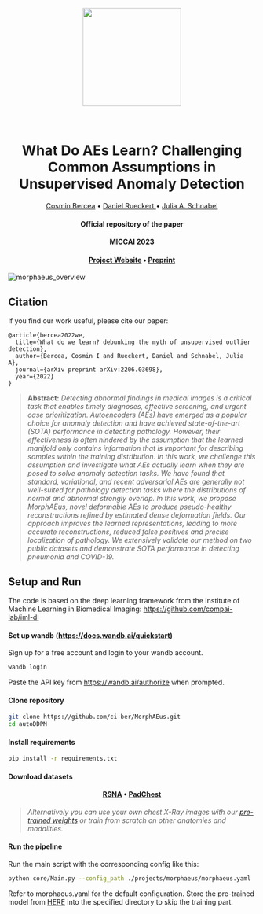 <p align="center">
<img src="https://github.com/ci-ber/MorphAEus/assets/106509806/107b2aff-be67-4d4b-801d-015b1c3a884e" width="200" class="center">
</p>
<h1 align="center">
  <br>
What Do AEs Learn? Challenging Common Assumptions in Unsupervised Anomaly Detection
  <br>
</h1>
</h1>
  <p align="center">
    <a href="https://ci.bercea.net">Cosmin Bercea</a> •
    <a href="https://aim-lab.io/author/daniel-ruckert/">Daniel Rueckert </a> •
    <a href="https://compai-lab.github.io/author/julia-a.-schnabel/">Julia A. Schnabel </a>
  </p>
<h4 align="center">Official repository of the paper</h4>
<h4 align="center">MICCAI 2023</h4>
<h4 align="center"><a href="https://ci.bercea.net/project/morphaeus/">Project Website</a> • <a href="https://arxiv.org/pdf/2206.03698.pdf">Preprint</a> </h4>

![morphaeus_overview](https://github.com/ci-ber/MorphAEus/assets/106509806/9265fb3b-6d69-4f8b-ad73-4ff65f2a1813)


## Citation

If you find our work useful, please cite our paper:
```
@article{bercea2022we,
  title={What do we learn? debunking the myth of unsupervised outlier detection},
  author={Bercea, Cosmin I and Rueckert, Daniel and Schnabel, Julia A},
  journal={arXiv preprint arXiv:2206.03698},
  year={2022}
}
```

> **Abstract:** *Detecting abnormal findings in medical images is a critical task that enables timely diagnoses, effective screening, and urgent case prioritization. Autoencoders (AEs) have emerged as a popular choice for anomaly detection and have achieved state-of-the-art (SOTA) performance in detecting pathology. However, their effectiveness is often hindered by the assumption that the learned manifold only contains information that is important for describing samples within the training distribution. In this work, we challenge this assumption and investigate what AEs actually learn when they are posed to solve anomaly detection tasks. We have found that standard, variational, and recent adversarial AEs are generally not well-suited for pathology detection tasks where the distributions of normal and abnormal strongly overlap. In this work, we propose MorphAEus, novel deformable AEs to produce pseudo-healthy reconstructions refined by estimated dense deformation fields. Our approach improves the learned representations, leading to more accurate reconstructions, reduced false positives and precise localization of pathology. We extensively validate our method on two public datasets and demonstrate SOTA performance in detecting pneumonia and COVID-19.*


## Setup and Run

The code is based on the deep learning framework from the Institute of Machine Learning in Biomedical Imaging: https://github.com/compai-lab/iml-dl

#### Set up wandb (https://docs.wandb.ai/quickstart)

Sign up for a free account and login to your wandb account.
```bash
wandb login
```
Paste the API key from https://wandb.ai/authorize when prompted.

#### Clone repository

```bash
git clone https://github.com/ci-ber/MorphAEus.git
cd autoDDPM
```

#### Install requirements

```bash
pip install -r requirements.txt
```

#### Download datasets 

<h4 align="center"><a href="https://www.rsna.org/education/ai-resources-and-training/ai-image-challenge/rsna-pneumonia-detection-challenge-2018">RSNA</a> • <a href="https://bimcv.cipf.es/bimcv-projects/padchest/">PadChest</a> </h4>

> *Alternatively you can use your own chest X-Ray images with our <a href=""> pre-trained weights</a> or train from scratch on other anatomies and modalities.*


#### Run the pipeline

Run the main script with the corresponding config like this:

```bash
python core/Main.py --config_path ./projects/morphaeus/morphaeus.yaml
```

Refer to morphaeus.yaml for the default configuration. Store the pre-trained model from <a href=""> HERE</a> into the specified directory to skip the training part.






